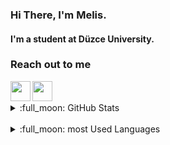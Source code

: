 









### Hi There, I'm Melis.
#### I'm a student at Düzce University.

### Reach out to me

[<img height="32" width="32" src="https://img.icons8.com/external-justicon-lineal-color-justicon/64/000000/external-linkedin-social-media-justicon-lineal-color-justicon.png" align="left" />][Linkedin]
[<img height="32" width="32" src="https://img.icons8.com/fluency/48/000000/instagram-new.png" align="left" />][Instagram]

<br />
<br />

<details>
<summary> :full_moon: GitHub Stats </summary>
<img src = "https://github-readme-stats.vercel.app/api?username=Nolemm&theme=bear">
</details>

<br />

<details>
<summary> :full_moon: most Used Languages </summary>
<img src = "https://github-readme-stats.vercel.app/api/top-langs/?username=Nolemm&layout=compact&theme=bear">
</details>

[Linkedin]: https://www.linkedin.com/in/melisa-kaplan-37aa4a209/
[Instagram]: https://www.instagram.com/melskplan/

